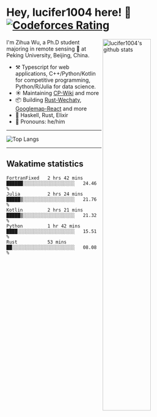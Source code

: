 # Hey, lucifer1004 here! :wave: [![Codeforces Rating](https://cfrating.ihcr.top/?user=lucifer1004&style=flat-square)](https://codeforces.com/profile/lucifer1004)

<img width="50%" align="right" alt="lucifer1004's github stats" src="https://github-readme-stats.vercel.app/api?username=lucifer1004&show_icons=true">

I'm Zihua Wu, a Ph.D student majoring in remote sensing :satellite: at Peking University, Beijing, China.

- :hammer_and_pick: Typescript for web applications, C++/Python/Kotlin for competitive programming, Python/R/Julia for data science.
- :sunny: Maintaining [CP-Wiki](https://cp-wiki.vercel.app) and more 
- :package: Building [Rust-Wechaty](https://github.com/wechaty/rust-wechaty), [Googlemap-React](https://github.com/googlemap-react/googlemap-react) and more
- :seedling: Haskell, Rust, Elixir
- :man: Pronouns: he/him

---

![Top Langs](https://github-readme-stats.vercel.app/api/top-langs/?username=lucifer1004&layout=compact)

---

## Wakatime statistics

<!--START_SECTION:waka-->
```text
FortranFixed   2 hrs 42 mins   ██████░░░░░░░░░░░░░░░░░░░   24.46 % 
Julia          2 hrs 24 mins   █████▒░░░░░░░░░░░░░░░░░░░   21.76 % 
Kotlin         2 hrs 21 mins   █████▒░░░░░░░░░░░░░░░░░░░   21.32 % 
Python         1 hr 42 mins    ████░░░░░░░░░░░░░░░░░░░░░   15.51 % 
Rust           53 mins         ██░░░░░░░░░░░░░░░░░░░░░░░   08.08 % 
```
<!--END_SECTION:waka-->
